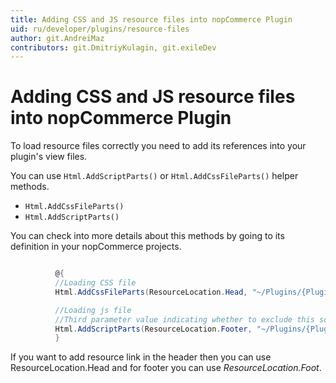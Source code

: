 ```yaml
---
title: Adding CSS and JS resource files into nopCommerce Plugin
uid: ru/developer/plugins/resource-files
author: git.AndreiMaz
contributors: git.DmitriyKulagin, git.exileDev
---
```

# Adding CSS and JS resource files into nopCommerce Plugin

To load resource files correctly you need to add its references into your plugin's view files.

You can use `Html.AddScriptParts()` or `Html.AddCssFileParts()` helper methods.

- `Html.AddCssFileParts()`
- `Html.AddScriptParts()`

You can check into more details about this methods by going to its definition in your nopCommerce projects.

```csharp

          @{
          //Loading CSS file
          Html.AddCssFileParts(ResourceLocation.Head, "~/Plugins/{PluginName}/Content/{CSSFileName.Css}");

          //Loading js file
          //Third parameter value indicating whether to exclude this script from bundling
          Html.AddScriptParts(ResourceLocation.Footer, "~/Plugins/{PluginName}/Scripts/{JSFileName.js}", true);
          }

```

If you want to add resource link in the header then you can use ResourceLocation.Head and for footer you can use *ResourceLocation.Foot*.
